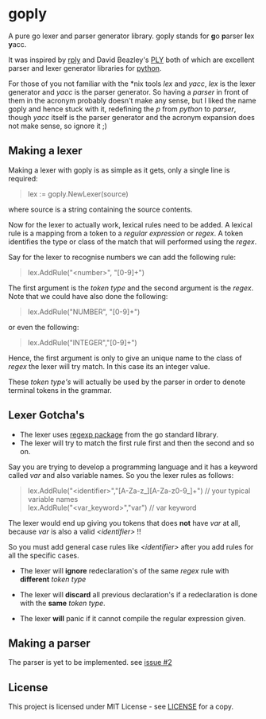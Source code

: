 # goply
A pure go lexer and parser generator library.
goply stands for **g**o **p**arser **l**ex **y**acc.

It was inspired by [rply](https://github.com/alex/rply)
and David Beazley's [PLY](https://github.com/dabeaz/ply)
both of which are excellent parser and lexer generator
libraries for [python](https://www.python.org/).

For those of you not familiar with the *nix tools _lex_ and _yacc_, 
_lex_ is the lexer generator and _yacc_ is the parser generator.
So having a _parser_ in front of them in the acronym probably doesn't
make any sense, but I liked the name goply and hence stuck with it,
redefining the _p_ from _python_ to _parser_, though _yacc_ itself
is the parser generator and the acronym expansion does not
make sense, so ignore it ;)  

## Making a lexer
Making a lexer with goply is as simple as it gets,
only a single line is required:
> lex := goply.NewLexer(source)

where source is a string containing the source contents.

Now for the lexer to actually work, lexical rules need to be
added. A lexical rule is a mapping from a token to a _regular
expression_ or _regex_. A token identifies the type or class of the match that will
performed using the _regex_.

Say for the lexer to recognise numbers we can add the
following rule:
> lex.AddRule("\<number\>", "[0-9]+")

The first argument is the _token type_ and the second argument
is the _regex_. Note that we could have also done
the following:
> lex.AddRule("NUMBER", "[0-9]+")

or even the following:
> lex.AddRule("INTEGER","[0-9]+")

Hence, the first argument is only to give an unique name to
the class of _regex_ the lexer will try match. In this
case its an integer value.

These _token type's_ will actually be used by the parser in order
to denote terminal tokens in the grammar.

## Lexer Gotcha's
* The lexer uses [regexp package](https://golang.org/pkg/regexp/) from the go standard library. 
* The lexer will try to match the first rule first and then the second and so on.

Say you are trying to develop a programming language and
it has a keyword called _var_ and also variable names. So you
the lexer rules as follows:
> lex.AddRule("\<identifier\>","[A-Za-z_][A-Za-z0-9_]+") // your typical variable names  
lex.AddRule("\<var_keyword\>","var") // var keyword

The lexer would end up giving you tokens that does **not** have
_var_ at all, because _var_ is also a valid _\<identifier\>_ !!

So you must add general case rules like _\<identifier\>_ after
you add rules for all the specific cases.

* The lexer will **ignore** redeclaration's of the same _regex_ rule
with **different** _token type_

* The lexer will **discard** all previous declaration's
if a redeclaration is done with the **same** _token type_.

* The lexer **will** panic if it cannot compile the regular
expression given.

## Making a parser
The parser is yet to be implemented. see [issue #2](https://github.com/nayas360/goply/issues/2)

## License
This project is licensed under MIT License - see [LICENSE](LICENSE) for a copy.